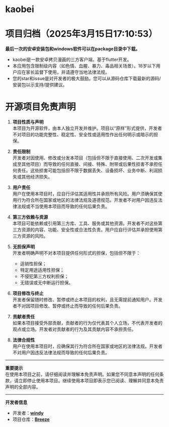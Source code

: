 # kaobei

# **项目归档（2025年3月15日17:10:53）**

**最后一次的安卓安装包和windows软件可以在package目录中下载。**

- kaobei是一款安卓拷贝漫画的三方客户端，基于flutter开发。
- 本应用包含限制级内容（如色情、血腥、暴力、毒品相关场景）。18岁以下用户应在家长监督下使用，并请遵守当地法律法规。
- 您的star和issue是对开发者的极大鼓励。您可以从源码仓库下载最新的源码/安装包以示支持/提供建议。

# **开源项目免责声明**

1. **项目性质与声明**  
   本项目为开源软件，由本人独立开发并维护。项目以“原样”形式提供，开发者不对项目的功能完整性、稳定性、安全性或适用性作出任何明示或暗示的担保。

2. **责任限制**  
   开发者对因使用、修改或分发本项目（包括但不限于直接使用、二次开发或集成至其他项目）而导致的任何直接、间接、特殊、附带或后果性损害不承担任何责任。这些损害可能包括但不限于数据丢失、设备损坏、业务中断、利润损失或其他经济损失。

3. **用户责任**  
   用户在使用本项目时，应自行评估其适用性并承担所有风险。用户须确保其使用行为符合所在国家或地区的法律法规及道德规范。开发者不对用户因违反法律法规或不当使用本项目而导致的任何后果负责。

4. **第三方依赖与资源**  
   本项目可能依赖或引用第三方库、工具、服务或其他资源。开发者不对这些第三方资源的内容、功能、安全性或合法性负责。用户应自行评估并承担使用第三方资源的风险。

5. **无担保声明**  
   开发者明确声明不对本项目提供任何形式的担保，包括但不限于：
    - 适销性担保；
    - 特定用途适用性担保；
    - 不侵犯第三方权利担保；
    - 无错误或无中断运行担保。

6. **项目修改与终止**  
   开发者保留随时修改、暂停或终止本项目的权利，且无需提前通知用户。开发者不对因项目修改、暂停或终止而导致的任何后果负责。

7. **贡献者责任**  
   如果本项目接受外部贡献，贡献者的行为仅代表其个人立场，不代表开发者的观点或立场。开发者对贡献者的行为及其贡献内容不承担责任。

8. **法律合规性**  
   用户在使用本项目时，应确保其行为符合所在国家或地区的法律法规。开发者不对用户因违反法律法规而导致的任何后果负责。

---

**重要提示**  
在使用本项目之前，请仔细阅读并理解本免责声明。如果您不同意本声明的任何条款，请立即停止使用本项目。继续使用本项目即表示您已阅读、理解并同意本免责声明的全部内容。

---

**开发者信息**

- 开发者：**[windy](https://github.com/deretame)**
- 项目仓库：**[Breeze](https://github.com/deretame/kaobei)**


